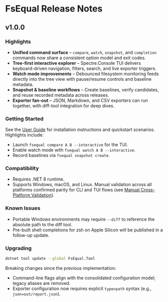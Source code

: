 # FsEqual Release Notes

## v1.0.0

### Highlights

- **Unified command surface** – `compare`, `watch`, `snapshot`, and `completion` commands now share a consistent option model and exit codes.
- **Tree-first interactive explorer** – Spectre.Console TUI delivers keyboard-driven navigation, filters, search, and live exporter triggers.
- **Watch mode improvements** – Debounced filesystem monitoring feeds directly into the tree view with pause/resume controls and baseline metadata.
- **Snapshot & baseline workflows** – Create baselines, verify candidates, and reuse recorded metadata across releases.
- **Exporter fan-out** – JSON, Markdown, and CSV exporters can run together, with diff-tool integration for deep dives.

### Getting Started

See the [User Guide](user-guide.md) for installation instructions and quickstart scenarios. Highlights include:

- Launch `fsequal compare A B --interactive` for the TUI.
- Enable watch mode with `fsequal watch A B --interactive`.
- Record baselines via `fsequal snapshot create`.

### Compatibility

- Requires .NET 8 runtime.
- Supports Windows, macOS, and Linux. Manual validation across all platforms confirmed parity for CLI and TUI flows (see [Manual Cross-Platform Validation](manual-validation.md)).

### Known Issues

- Portable Windows environments may require `--diff` to reference the absolute path to the diff tool.
- Pre-built shell completions for zsh on Apple Silicon will be published in a follow-up update.

### Upgrading

```bash
dotnet tool update --global FsEqual.Tool
```

Breaking changes since the previous implementation:

- Command-line flags align with the consolidated configuration model; legacy aliases are removed.
- Exporter configuration now requires explicit `type=path` syntax (e.g., `json=out/report.json`).

